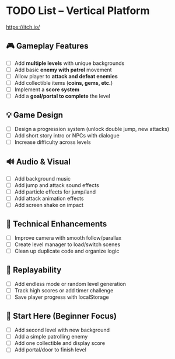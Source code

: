 # TODO List – Vertical Platform
https://itch.io/

## 🎮 Gameplay Features
- [ ] Add **multiple levels** with unique backgrounds
- [ ] Add basic **enemy with patrol** movement
- [ ] Allow player to **attack and defeat enemies**
- [ ] Add collectible items (**coins, gems, etc.**)
- [ ] Implement a **score system**
- [ ] Add a **goal/portal to complete** the level

## 💡 Game Design
- [ ] Design a progression system (unlock double jump, new attacks)
- [ ] Add short story intro or NPCs with dialogue
- [ ] Increase difficulty across levels

## 🔊 Audio & Visual
- [ ] Add background music
- [ ] Add jump and attack sound effects
- [ ] Add particle effects for jump/land
- [ ] Add attack animation effects
- [ ] Add screen shake on impact

## 🧪 Technical Enhancements
- [ ] Improve camera with smooth follow/parallax
- [ ] Create level manager to load/switch scenes
- [ ] Clean up duplicate code and organize logic

## 🔁 Replayability
- [ ] Add endless mode or random level generation
- [ ] Track high scores or add timer challenge
- [ ] Save player progress with localStorage

## 👣 Start Here (Beginner Focus)
- [ ] Add second level with new background
- [ ] Add a simple patrolling enemy
- [ ] Add one collectible and display score
- [ ] Add portal/door to finish level
